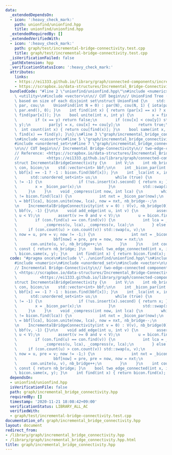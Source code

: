 ```yaml
---
data:
  _extendedDependsOn:
  - icon: ':heavy_check_mark:'
    path: unionfind/unionfind.hpp
    title: unionfind/unionfind.hpp
  _extendedRequiredBy: []
  _extendedVerifiedWith:
  - icon: ':heavy_check_mark:'
    path: graph/test/incremental-bridge-connectivity.test.cpp
    title: graph/test/incremental-bridge-connectivity.test.cpp
  _isVerificationFailed: false
  _pathExtension: hpp
  _verificationStatusIcon: ':heavy_check_mark:'
  attributes:
    links:
    - https://ei1333.github.io/library/graph/connected-components/incremental-bridge-connectivity.cpp>
    - https://scrapbox.io/data-structures/Incremental_Bridge-Connectivity>
  bundledCode: "#line 2 \"unionfind/unionfind.hpp\"\n#include <numeric>\n#include\
    \ <utility>\n#include <vector>\n\n// CUT begin\n// UnionFind Tree (0-indexed),\
    \ based on size of each disjoint set\nstruct UnionFind {\n    std::vector<int>\
    \ par, cou;\n    UnionFind(int N = 0) : par(N), cou(N, 1) { iota(par.begin(),\
    \ par.end(), 0); }\n    int find(int x) { return (par[x] == x) ? x : (par[x] =\
    \ find(par[x])); }\n    bool unite(int x, int y) {\n        x = find(x), y = find(y);\n\
    \        if (x == y) return false;\n        if (cou[x] < cou[y]) std::swap(x,\
    \ y);\n        par[y] = x, cou[x] += cou[y];\n        return true;\n    }\n  \
    \  int count(int x) { return cou[find(x)]; }\n    bool same(int x, int y) { return\
    \ find(x) == find(y); }\n};\n#line 3 \"graph/incremental_bridge_connectivity.hpp\"\
    \n#include <cassert>\n#line 5 \"graph/incremental_bridge_connectivity.hpp\"\n\
    #include <unordered_set>\n#line 7 \"graph/incremental_bridge_connectivity.hpp\"\
    \n\n// CUT begin\n// Incremental Bridge-Connectivity\n// two-edge-connected components\n\
    // Reference: <https://scrapbox.io/data-structures/Incremental_Bridge-Connectivity>\n\
    //            <https://ei1333.github.io/library/graph/connected-components/incremental-bridge-connectivity.cpp>\n\
    struct IncrementalBridgeConnectivity {\n    int V;\n    int nb_bridge;\n    UnionFind\
    \ con, bicon;\n    std::vector<int> bbf;\n\n    int _bicon_par(int x) { return\
    \ bbf[x] == -1 ? -1 : bicon.find(bbf[x]); }\n    int _lca(int x, int y) {\n  \
    \      std::unordered_set<int> us;\n        while (true) {\n            if (x\
    \ != -1) {\n                if (!us.insert(x).second) { return x; }\n        \
    \        x = _bicon_par(x);\n            }\n            std::swap(x, y);\n   \
    \     }\n    }\n    void _compress(int now, int lca) {\n        while (bicon.find(now)\
    \ != bicon.find(lca)) {\n            int nxt = _bicon_par(now);\n            bbf[now]\
    \ = bbf[lca], bicon.unite(now, lca), now = nxt, nb_bridge--;\n        }\n    }\n\
    \n    IncrementalBridgeConnectivity(int v = 0) : V(v), nb_bridge(0), con(v), bicon(v),\
    \ bbf(v, -1) {}\n\n    void add_edge(int u, int v) {\n        assert(u >= 0 and\
    \ u < V);\n        assert(v >= 0 and v < V);\n        u = bicon.find(u), v = bicon.find(v);\n\
    \        if (con.find(u) == con.find(v)) {\n            int lca = _lca(u, v);\n\
    \            _compress(u, lca), _compress(v, lca);\n        } else {\n       \
    \     if (con.count(u) > con.count(v)) std::swap(u, v);\n            for (int\
    \ now = u, pre = v; now != -1;) {\n                int nxt = _bicon_par(now);\n\
    \                bbf[now] = pre, pre = now, now = nxt;\n            }\n      \
    \      con.unite(u, v), nb_bridge++;\n        }\n    }\n    int count_bridge()\
    \ const { return nb_bridge; }\n    bool two_edge_connected(int x, int y) { return\
    \ bicon.same(x, y); }\n    int find(int x) { return bicon.find(x); }\n};\n"
  code: "#pragma once\n#include \"../unionfind/unionfind.hpp\"\n#include <cassert>\n\
    #include <numeric>\n#include <unordered_set>\n#include <vector>\n\n// CUT begin\n\
    // Incremental Bridge-Connectivity\n// two-edge-connected components\n// Reference:\
    \ <https://scrapbox.io/data-structures/Incremental_Bridge-Connectivity>\n//  \
    \          <https://ei1333.github.io/library/graph/connected-components/incremental-bridge-connectivity.cpp>\n\
    struct IncrementalBridgeConnectivity {\n    int V;\n    int nb_bridge;\n    UnionFind\
    \ con, bicon;\n    std::vector<int> bbf;\n\n    int _bicon_par(int x) { return\
    \ bbf[x] == -1 ? -1 : bicon.find(bbf[x]); }\n    int _lca(int x, int y) {\n  \
    \      std::unordered_set<int> us;\n        while (true) {\n            if (x\
    \ != -1) {\n                if (!us.insert(x).second) { return x; }\n        \
    \        x = _bicon_par(x);\n            }\n            std::swap(x, y);\n   \
    \     }\n    }\n    void _compress(int now, int lca) {\n        while (bicon.find(now)\
    \ != bicon.find(lca)) {\n            int nxt = _bicon_par(now);\n            bbf[now]\
    \ = bbf[lca], bicon.unite(now, lca), now = nxt, nb_bridge--;\n        }\n    }\n\
    \n    IncrementalBridgeConnectivity(int v = 0) : V(v), nb_bridge(0), con(v), bicon(v),\
    \ bbf(v, -1) {}\n\n    void add_edge(int u, int v) {\n        assert(u >= 0 and\
    \ u < V);\n        assert(v >= 0 and v < V);\n        u = bicon.find(u), v = bicon.find(v);\n\
    \        if (con.find(u) == con.find(v)) {\n            int lca = _lca(u, v);\n\
    \            _compress(u, lca), _compress(v, lca);\n        } else {\n       \
    \     if (con.count(u) > con.count(v)) std::swap(u, v);\n            for (int\
    \ now = u, pre = v; now != -1;) {\n                int nxt = _bicon_par(now);\n\
    \                bbf[now] = pre, pre = now, now = nxt;\n            }\n      \
    \      con.unite(u, v), nb_bridge++;\n        }\n    }\n    int count_bridge()\
    \ const { return nb_bridge; }\n    bool two_edge_connected(int x, int y) { return\
    \ bicon.same(x, y); }\n    int find(int x) { return bicon.find(x); }\n};\n"
  dependsOn:
  - unionfind/unionfind.hpp
  isVerificationFile: false
  path: graph/incremental_bridge_connectivity.hpp
  requiredBy: []
  timestamp: '2020-11-21 18:08:42+09:00'
  verificationStatus: LIBRARY_ALL_AC
  verifiedWith:
  - graph/test/incremental-bridge-connectivity.test.cpp
documentation_of: graph/incremental_bridge_connectivity.hpp
layout: document
redirect_from:
- /library/graph/incremental_bridge_connectivity.hpp
- /library/graph/incremental_bridge_connectivity.hpp.html
title: graph/incremental_bridge_connectivity.hpp
---
```

